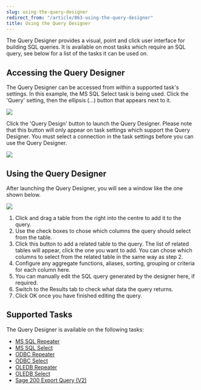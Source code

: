```yaml
---
slug: using-the-query-designer
redirect_from: "/article/863-using-the-query-designer"
title: Using the Query Designer
---
```

The Query Designer provides a visual, point and click user interface for building SQL queries. It is available on most tasks which require an SQL query, see below for a list of the tasks it can be used on.

## Accessing the Query Designer
The Query Designer can be accessed from within a supported task's settings. In this example, the MS SQL Select task is being used. Click the 'Query' setting, then the ellipsis (...) button that appears next to it.

![](https://s3.amazonaws.com/helpscout.net/docs/assets/565effd4c697915b26a5c620/images/578f7e63c6979160ca145451/file-gUDkmyUMwX.png)

Click the 'Query Design' button to launch the Query Designer. Please note that this button will only appear on task settings which support the Query Designer. You must select a connection in the task settings before you can use the Query Designer.

![](https://s3.amazonaws.com/helpscout.net/docs/assets/565effd4c697915b26a5c620/images/578f7f3890336029360373dd/file-CjCKFjwHiW.png)

## Using the Query Designer
After launching the Query Designer, you will see a window like the one shown below.

![](https://s3.amazonaws.com/helpscout.net/docs/assets/565effd4c697915b26a5c620/images/578f852fc6979160ca145488/file-XRh8WSDtQe.png)

1. Click and drag a table from the right into the centre to add it to the query.
2. Use the check boxes to chose which columns the query should select from the table.
3. Click this button to add a related table to the query. The list of related tables will appear, click the one you want to add. You can chose which columns to select from the related table in the same way as step 2.
4. Configure any aggregate functions, aliases, sorting, grouping or criteria for each column here.
5. You can manually edit the SQL query generated by the designer here, if required.
6. Switch to the Results tab to check what data the query returns.
7. Click OK once you have finished editing the query.

## Supported Tasks
The Query Designer is available on the following tasks:

 * [MS SQL Repeater](ms-sql-repeater)
 * [MS SQL Select](ms-sql-select)
 * [ODBC Repeater](odbc-repeater)
 * [ODBC Select](odbc-select)
 * [OLEDB Repeater](oledb-repeater)
 * [OLEDB Select](oledb-select)
 * [Sage 200 Export Query (V2)](sage-200-export-query-(v2))